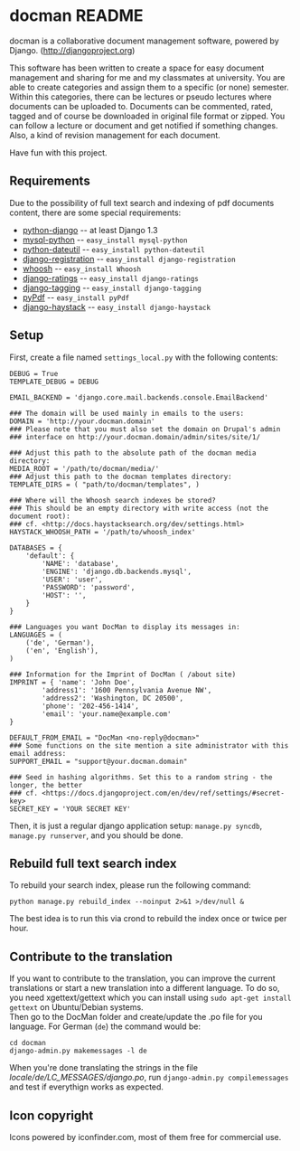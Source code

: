 docman README
=============

docman is a collaborative document management software, powered by Django. (http://djangoproject.org)

This software has been written to create a space for easy document management and sharing for me and my classmates at university. You are able to create categories and assign them to a specific (or none) semester. Within this categories, there can be lectures or pseudo lectures where documents can be uploaded to. Documents can be commented, rated, tagged and of course be downloaded in original file format or zipped. You can follow a lecture or document and get notified if something changes. Also, a kind of revision management for each document.

Have fun with this project.

Requirements
------------

Due to the possibility of full text search and indexing of pdf documents content, there are some special requirements:

* [python-django](http://djangoproject.org) -- at least Django 1.3
* [mysql-python](http://sourceforge.net/projects/mysql-python/) -- `easy_install mysql-python`
* [python-dateutil](http://labix.org/python-dateutil) -- `easy_install python-dateutil`
* [django-registration](http://code.google.com/p/django-registration/) -- `easy_install django-registration`
* [whoosh](https://bitbucket.org/mchaput/whoosh/wiki/Home) -- `easy_install Whoosh`
* [django-ratings](https://github.com/dcramer/django-ratings) -- `easy_install django-ratings`
* [django-tagging](http://code.google.com/p/django-tagging/) -- `easy_install django-tagging`
* [pyPdf](http://pybrary.net/pyPdf/) -- `easy_install pyPdf`
* [django-haystack](http://haystacksearch.org/) -- `easy_install django-haystack`

Setup
-----

First, create a file named `settings_local.py` with the following contents:

	DEBUG = True
	TEMPLATE_DEBUG = DEBUG

	EMAIL_BACKEND = 'django.core.mail.backends.console.EmailBackend'

	### The domain will be used mainly in emails to the users:
	DOMAIN = 'http://your.docman.domain'
	### Please note that you must also set the domain on Drupal's admin
	### interface on http://your.docman.domain/admin/sites/site/1/

	### Adjust this path to the absolute path of the docman media directory:
	MEDIA_ROOT = '/path/to/docman/media/'
	### Adjust this path to the docman templates directory:
	TEMPLATE_DIRS = ( "path/to/docman/templates", )

	### Where will the Whoosh search indexes be stored?
	### This should be an empty directory with write access (not the document root):
	### cf. <http://docs.haystacksearch.org/dev/settings.html>
	HAYSTACK_WHOOSH_PATH = '/path/to/whoosh_index'

	DATABASES = {
		'default': {
	    	'NAME': 'database',
	        'ENGINE': 'django.db.backends.mysql',
	        'USER': 'user',
	        'PASSWORD': 'password',
	        'HOST': '',
		}
	}

	### Languages you want DocMan to display its messages in:
	LANGUAGES = (
	    ('de', 'German'),
	    ('en', 'English'),
	)

	### Information for the Imprint of DocMan ( /about site)
	IMPRINT = { 'name': 'John Doe',
	        'address1': '1600 Pennsylvania Avenue NW',
	        'address2': 'Washington, DC 20500',
	        'phone': '202-456-1414',
	        'email': 'your.name@example.com'
	}

	DEFAULT_FROM_EMAIL = "DocMan <no-reply@docman>"
	### Some functions on the site mention a site administrator with this email address:
	SUPPORT_EMAIL = "support@your.docman.domain"

	### Seed in hashing algorithms. Set this to a random string - the longer, the better
	### cf. <https://docs.djangoproject.com/en/dev/ref/settings/#secret-key>
	SECRET_KEY = 'YOUR SECRET KEY'

Then, it is just a regular django application setup: `manage.py syncdb`, `manage.py runserver`, and you should be done.

Rebuild full text search index
------------------------------

To rebuild your search index, please run the following command:

	python manage.py rebuild_index --noinput 2>&1 >/dev/null &

The best idea is to run this via crond to rebuild the index once or twice per hour.

Contribute to the translation
-----------------------------

If you want to contribute to the translation, you can improve the current translations
or start a new translation into a different language. To do so, you need xgettext/gettext
which you can install using `sudo apt-get install gettext` on Ubuntu/Debian systems.  
Then go to the DocMan folder and create/update the .po file for you language.
For German (`de`) the command would be:

    cd docman
    django-admin.py makemessages -l de

When you're done translating the strings in the file *locale/de/LC_MESSAGES/django.po*,
run `django-admin.py compilemessages` and test if everythign works as expected.

Icon copyright
--------------

Icons powered by iconfinder.com, most of them free for commercial use.
